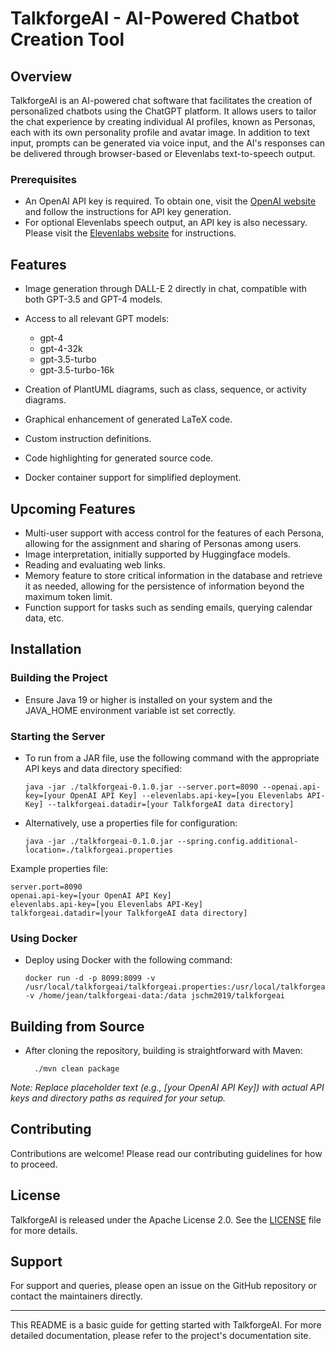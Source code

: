 # TalkforgeAI - AI-Powered Chatbot Creation Tool

## Overview
TalkforgeAI is an AI-powered chat software that facilitates the creation of personalized chatbots using the ChatGPT platform. It allows users to tailor the chat experience by creating individual AI profiles, known as Personas, each with its own personality profile and avatar image. In addition to text input, prompts can be generated via voice input, and the AI's responses can be delivered through browser-based or Elevenlabs text-to-speech output.

### Prerequisites
- An OpenAI API key is required. To obtain one, visit the [OpenAI website](https://openai.com/) and follow the instructions for API key generation.
- For optional Elevenlabs speech output, an API key is also necessary. Please visit the [Elevenlabs website](https://elevenlabs.io/) for instructions.

## Features

- Image generation through DALL-E 2 directly in chat, compatible with both GPT-3.5 and GPT-4 models.
- Access to all relevant GPT models:
    - gpt-4
    - gpt-4-32k
    - gpt-3.5-turbo
    - gpt-3.5-turbo-16k

- Creation of PlantUML diagrams, such as class, sequence, or activity diagrams.
- Graphical enhancement of generated LaTeX code.
- Custom instruction definitions.
- Code highlighting for generated source code.
- Docker container support for simplified deployment.

## Upcoming Features

- Multi-user support with access control for the features of each Persona, allowing for the assignment and sharing of Personas among users.
- Image interpretation, initially supported by Huggingface models.
- Reading and evaluating web links.
- Memory feature to store critical information in the database and retrieve it as needed, allowing for the persistence of information beyond the maximum token limit.
- Function support for tasks such as sending emails, querying calendar data, etc.

## Installation

### Building the Project
- Ensure Java 19 or higher is installed on your system and the JAVA_HOME environment variable ist set correctly.

### Starting the Server
- To run from a JAR file, use the following command with the appropriate API keys and data directory specified:

      java -jar ./talkforgeai-0.1.0.jar --server.port=8090 --openai.api-key=[your OpenAI API Key] --elevenlabs.api-key=[you Elevenlabs API-Key] --talkforgeai.datadir=[your TalkforgeAI data directory]

- Alternatively, use a properties file for configuration:

      java -jar ./talkforgeai-0.1.0.jar --spring.config.additional-location=./talkforgeai.properties

Example properties file:

    server.port=8090
    openai.api-key=[your OpenAI API Key]
    elevenlabs.api-key=[you Elevenlabs API-Key]
    talkforgeai.datadir=[your TalkforgeAI data directory]

### Using Docker
- Deploy using Docker with the following command:

      docker run -d -p 8099:8099 -v /usr/local/talkforgeai/talkforgeai.properties:/usr/local/talkforgeai/talkforgeai.properties:ro -v /home/jean/talkforgeai-data:/data jschm2019/talkforgeai

## Building from Source
- After cloning the repository, building is straightforward with Maven:

        ./mvn clean package

*Note: Replace placeholder text (e.g., [your OpenAI API Key]) with actual API keys and directory paths as required for your setup.*

## Contributing
Contributions are welcome! Please read our contributing guidelines for how to proceed.

## License
TalkforgeAI is released under the Apache License 2.0. See the [LICENSE](LICENSE) file for more details.

## Support
For support and queries, please open an issue on the GitHub repository or contact the maintainers directly.

---

This README is a basic guide for getting started with TalkforgeAI. For more detailed documentation, please refer to the project's documentation site.
